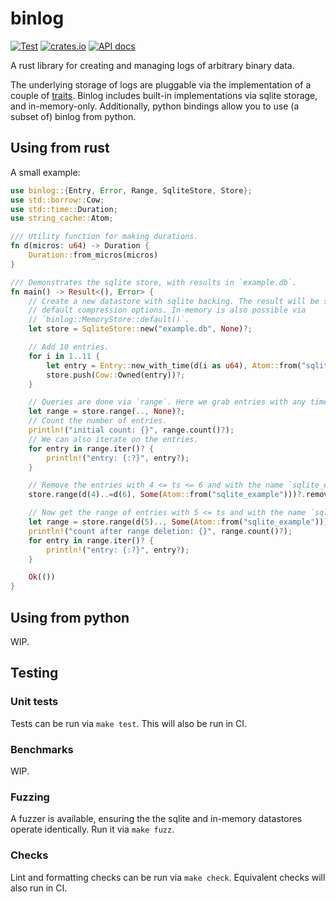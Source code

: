 # binlog

[![Test](https://github.com/ysimonson/binlog/actions/workflows/rust-test.yml/badge.svg)](https://github.com/ysimonson/binlog/actions/workflows/rust-test.yml)
[![crates.io](https://img.shields.io/crates/v/binlog.svg)](https://crates.io/crates/binlog)
[![API docs](https://docs.rs/binlog/badge.svg)](https://docs.rs/binlog)

A rust library for creating and managing logs of arbitrary binary data.

The underlying storage of logs are pluggable via the implementation of a couple of [traits](https://github.com/ysimonson/binlog/blob/main/src/traits.rs). Binlog includes built-in implementations via sqlite storage, and in-memory-only. Additionally, python bindings allow you to use (a subset of) binlog from python.

## Using from rust

A small example:

```rust
use binlog::{Entry, Error, Range, SqliteStore, Store};
use std::borrow::Cow;
use std::time::Duration;
use string_cache::Atom;

/// Utility function for making durations.
fn d(micros: u64) -> Duration {
    Duration::from_micros(micros)
}

/// Demonstrates the sqlite store, with results in `example.db`.
fn main() -> Result<(), Error> {
    // Create a new datastore with sqlite backing. The result will be stored in example.db, with
    // default compression options. In-memory is also possible via
    // `binlog::MemoryStore::default()`.
    let store = SqliteStore::new("example.db", None)?;

    // Add 10 entries.
    for i in 1..11 {
        let entry = Entry::new_with_time(d(i as u64), Atom::from("sqlite_example"), vec![i]);
        store.push(Cow::Owned(entry))?;
    }

    // Queries are done via `range`. Here we grab entries with any timestamp and any name.
    let range = store.range(.., None)?;
    // Count the number of entries.
    println!("initial count: {}", range.count()?);
    // We can also iterate on the entries.
    for entry in range.iter()? {
        println!("entry: {:?}", entry?);
    }

    // Remove the entries with 4 <= ts <= 6 and with the name `sqlite_example`.
    store.range(d(4)..=d(6), Some(Atom::from("sqlite_example")))?.remove()?;

    // Now get the range of entries with 5 <= ts and with the name `sqlite_example`.
    let range = store.range(d(5).., Some(Atom::from("sqlite_example")))?;
    println!("count after range deletion: {}", range.count()?);
    for entry in range.iter()? {
        println!("entry: {:?}", entry?);
    }

    Ok(())
}

```

## Using from python

WIP.

## Testing

### Unit tests

Tests can be run via `make test`. This will also be run in CI.

### Benchmarks

WIP.

### Fuzzing

A fuzzer is available, ensuring the the sqlite and in-memory datastores operate identically. Run it via `make fuzz`.

### Checks

Lint and formatting checks can be run via `make check`. Equivalent checks will also run in CI.
